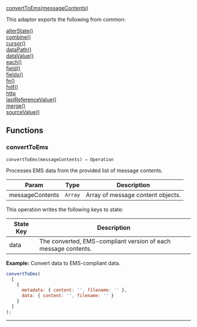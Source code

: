<dl>
<dt>
    <a href="#converttoems">convertToEms(messageContents)</a></dt>
</dl>


This adaptor exports the following from common:
<dl>
<dt>
    <a href="/adaptors/packages/common-docs#alterstate">alterState()</a>
</dt>
<dt>
    <a href="/adaptors/packages/common-docs#combine">combine()</a>
</dt>
<dt>
    <a href="/adaptors/packages/common-docs#cursor">cursor()</a>
</dt>
<dt>
    <a href="/adaptors/packages/common-docs#datapath">dataPath()</a>
</dt>
<dt>
    <a href="/adaptors/packages/common-docs#datavalue">dataValue()</a>
</dt>
<dt>
    <a href="/adaptors/packages/common-docs#each">each()</a>
</dt>
<dt>
    <a href="/adaptors/packages/common-docs#field">field()</a>
</dt>
<dt>
    <a href="/adaptors/packages/common-docs#fields">fields()</a>
</dt>
<dt>
    <a href="/adaptors/packages/common-docs#fn">fn()</a>
</dt>
<dt>
    <a href="/adaptors/packages/common-docs#fnif">fnIf()</a>
</dt>
<dt>
    <a href="/adaptors/packages/common-docs#http">http</a>
</dt>
<dt>
    <a href="/adaptors/packages/common-docs#lastreferencevalue">lastReferenceValue()</a>
</dt>
<dt>
    <a href="/adaptors/packages/common-docs#merge">merge()</a>
</dt>
<dt>
    <a href="/adaptors/packages/common-docs#sourcevalue">sourceValue()</a>
</dt></dl>

## Functions
### convertToEms

<p><code>convertToEms(messageContents) ⇒ Operation</code></p>

Processes EMS data from the provided list of message contents.


| Param | Type | Description |
| --- | --- | --- |
| messageContents | <code>Array</code> | Array of message content objects. |

This operation writes the following keys to state:

| State Key | Description |
| --- | --- |
| data | The converted, EMS-compliant version of each message contents. |
**Example:** Convert data to EMS-compliant data.
```js
convertToEms(
  [
    {
      metadata: { content: '', filename: '' },
      data: { content: '', filename: '' }
    }
  ]
);
```

* * *


